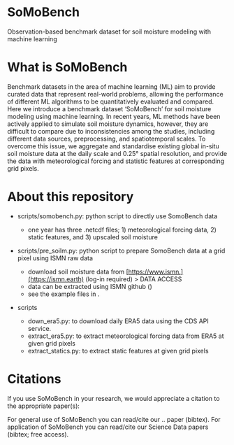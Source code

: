 # SoMoBench
Observation-based benchmark dataset for soil moisture modeling with machine learning

# What is SoMoBench
Benchmark datasets in the area of machine learning (ML) aim to provide curated data that represent real-world problems, allowing the performance of different ML algorithms to be quantitatively evaluated and compared. Here we introduce a benchmark dataset ‘SoMoBench’ for soil moisture modeling using machine learning. In recent years, ML methods have been actively applied to simulate soil moisture dynamics, however, they are difficult to compare due to inconsistencies among the studies, including different data sources, preprocessing, and spatiotemporal scales. To overcome this issue, we aggregate and standardise existing global in-situ soil moisture data at the daily scale and 0.25° spatial resolution, and provide the data with meteorological forcing and statistic features at corresponding grid pixels. 


# About this repository

  - scripts/somobench.py: python script to directly use SomoBench data
    - one year has three .netcdf files; 1) meteorological forcing data, 2) static features, and 3) upscaled soil moisture
     
  - scripts/pre_soilm.py: python script to prepare SomoBench data at a grid pixel using ISMN raw data
    - download soil moisture data from [https://www.ismn.](https://ismn.earth) (log-in required) > DATA ACCESS
    - data can be extracted using ISMN github ()
    - see the example files in .
      
  - scripts
    - down_era5.py: to download daily ERA5 data using the CDS API service.
    - extract_era5.py: to extract meteorological forcing data from ERA5 at given grid pixels
    - extract_statics.py: to extract static features at given grid pixels
  
# Citations
If you use SoMoBench in your research, we would appreciate a citation to the appropriate paper(s):

For general use of SoMoBench you can read/cite our .. paper (bibtex).
For application of SoMoBench you can read/cite our Science Data papers (bibtex; free access).
